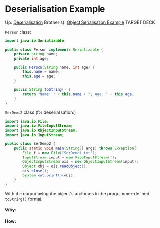 # Deserialisation Example

Up: [Deserialisation](deserialisation)
Brother(s): [Object Serialisation Example](object_serialisation_example)
TARGET DECK

`Person` class:

```java
import java.io.Serializable;

public class Person implements Serializable {
	private String name;
	private int age;

	public Person(String name, int age) {
		this.name = name;
		this.age = age;
	}

	public String toString() {
		return "Name: " + this.name + "; Age: " + this.age;
	}
}
```

`SerDemo2` class (for deserialisation:)

```java
import java.io.File;
import java.io.FileInputStream;
import java.io.ObjectInputStream;
import java.io.InputStream;

public class SerDemo2 {
	public static void main(String[] args) throws Exception{
		File f = new File("SerDemo1.txt");
		InputStream input = new FileInputStream(f);
		ObjectInputStream ois = new ObjectInputStream(input);
		Object obj = ois.readObject();
		ois.close();
		System.out.println(obj);
	}
}
```

With the output being the object's attributes in the programmer-defined `toString()` format.



































#### Why:
#### How:










